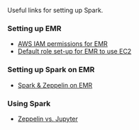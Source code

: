 Useful links for setting up Spark.

### Setting up EMR
* [AWS IAM permissions for EMR](https://docs.aws.amazon.com/emr/latest/ReleaseGuide/emr-spark-launch.html)
* [Default role set-up for EMR to use EC2](https://docs.aws.amazon.com/emr/latest/ManagementGuide/emr-iam-roles-defaultroles.html)

### Setting up Spark on EMR
* [Spark & Zeppelin on EMR](https://dziganto.github.io/amazon%20emr/apache%20spark/apache%20zeppelin/big%20data/From-Zero-to-Spark-Cluster-in-Under-Ten-Minutes/)

### Using Spark
* [Zeppelin vs. Jupyter](https://dwhsys.com/2017/03/25/apache-zeppelin-vs-jupyter-notebook/)
